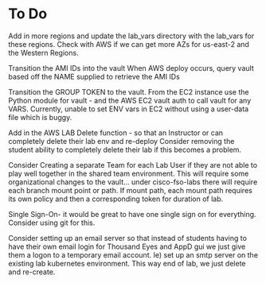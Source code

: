 To Do
======

Add in more regions and update the lab_vars directory with the lab_vars for these regions.
Check with AWS if we can get more AZs for us-east-2 and the Western Regions.



Transition the AMI IDs into the vault
When AWS deploy occurs, query vault based off the NAME supplied to retrieve the AMI IDs

Transition the GROUP TOKEN to the vault.
From the EC2 instance use the Python module for vault - and the AWS EC2 vault auth to call vault for any VARS.
Currently, unable to set ENV vars in EC2 without using a user-data file which is buggy.

Add in the AWS LAB Delete function - so that an Instructor or  can completely delete their lab env and re-deploy
Consider removing the student ability to completely delete their lab if this becomes a problem.

Consider Creating a separate Team for each Lab User if they are not able to play well together in the shared team environment.
This will require some organizational changes to the vault...
under cisco-fso-labs there will require each branch mount point or path. If mount path, each mount path requires its own policy and then a corresponding 
token for duration of lab.

Single Sign-On- it would be great to have one single sign on for everything. Consider using git for this.

Consider setting up an email server so that instead of students having to have their own email login for Thousand Eyes and AppD gui we just give them
a logon to a temporary email account. Ie) set up an smtp server on the existing lab kubernetes environment. This way end of lab, we just delete and re-create.









